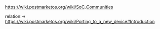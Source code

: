 https://wiki.postmarketos.org/wiki/SoC_Communities

relation:-> https://wiki.postmarketos.org/wiki/Porting_to_a_new_device#Introduction
